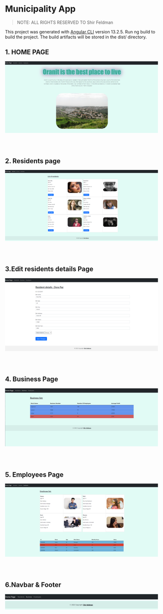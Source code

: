 # Municipality App
> NOTE: ALL RIGHTS RESERVED TO Shir Feldman 

This project was generated with [Angular CLI](https://github.com/angular/angular-cli) version 13.2.5.
Run ng build to build the project. The build artifacts will be stored in the dist/ directory.



## **1. HOME PAGE**

<img style src="./src/assets/‏‏1.PNG" title="Home Page" />

<br><br>

## **2. Residents page**

<img style src="./src/assets/‏‏2.PNG" title="Residents Page" />

<br><br>

## **3.Edit residents details Page**

<img style src="./src/assets/‏‏5.PNG" title="Residents Page" />

<br><br>

## **4. Business Page**

<img style src="./src/assets/‏‏3.PNG" title="Business Page" />

<br><br>

## **5. Employees Page**

<img style src="./src/assets/‏‏4.PNG" title="Employees Page" />


<br><br>

## **6.Navbar & Footer**

<img style src="./src/assets/‏‏6.PNG" title="Employees Page" />
<img style src="./src/assets/‏‏7.PNG" title="Employees Page" />
